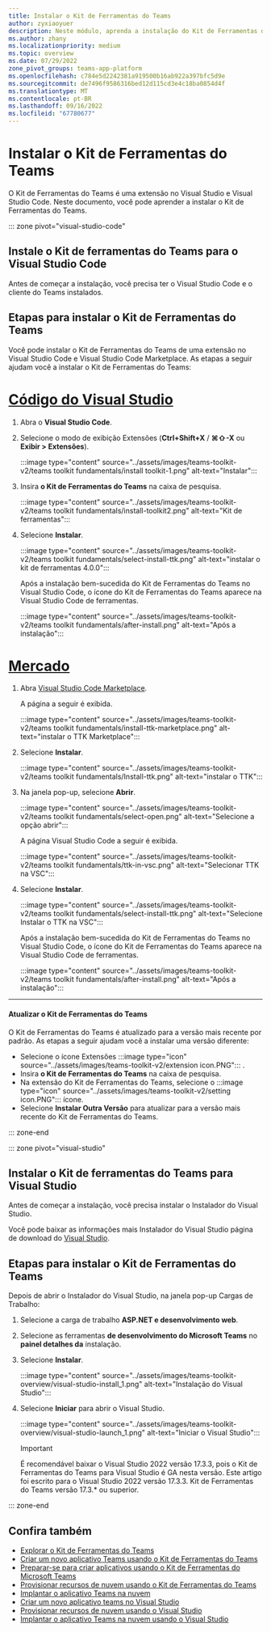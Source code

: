 ```yaml
---
title: Instalar o Kit de Ferramentas do Teams
author: zyxiaoyuer
description: Neste módulo, aprenda a instalação do Kit de Ferramentas do Teams
ms.author: zhany
ms.localizationpriority: medium
ms.topic: overview
ms.date: 07/29/2022
zone_pivot_groups: teams-app-platform
ms.openlocfilehash: c784e5d2242381a919500b16ab922a397bfc5d9e
ms.sourcegitcommit: de7496f9586316bed12d115cd3e4c18ba0854d4f
ms.translationtype: MT
ms.contentlocale: pt-BR
ms.lasthandoff: 09/16/2022
ms.locfileid: "67780677"
---
```

# <a name="install-teams-toolkit"></a>Instalar o Kit de Ferramentas do Teams

O Kit de Ferramentas do Teams é uma extensão no Visual Studio e Visual Studio Code. Neste documento, você pode aprender a instalar o Kit de Ferramentas do Teams.

::: zone pivot="visual-studio-code"

## <a name="install-teams-toolkit-for-visual-studio-code"></a>Instale o Kit de ferramentas do Teams para o Visual Studio Code

Antes de começar a instalação, você precisa ter o Visual Studio Code e o cliente do Teams instalados.

## <a name="steps-to-install-teams-toolkit"></a>Etapas para instalar o Kit de Ferramentas do Teams

Você pode instalar o Kit de Ferramentas do Teams de uma extensão no Visual Studio Code e Visual Studio Code Marketplace. As etapas a seguir ajudam você a instalar o Kit de Ferramentas do Teams:

# <a name="visual-studio-code"></a>[Código do Visual Studio](#tab/vscode)

1. Abra o **Visual Studio Code**.
1. Selecione o modo de exibição Extensões (**Ctrl+Shift+X** / **⌘⇧-X** ou **Exibir > Extensões**).

   :::image type="content" source="../assets/images/teams-toolkit-v2/teams toolkit fundamentals/install toolkit-1.png" alt-text="Instalar":::

1. Insira **o Kit de Ferramentas do Teams** na caixa de pesquisa.

   :::image type="content" source="../assets/images/teams-toolkit-v2/teams toolkit fundamentals/install-toolkit2.png" alt-text="Kit de ferramentas":::

1. Selecione **Instalar**.
  
   :::image type="content" source="../assets/images/teams-toolkit-v2/teams toolkit fundamentals/select-install-ttk.png" alt-text="instalar o kit de ferramentas 4.0.0":::

   Após a instalação bem-sucedida do Kit de Ferramentas do Teams no Visual Studio Code, o ícone do Kit de Ferramentas do Teams aparece na Visual Studio Code de ferramentas.

   :::image type="content" source="../assets/images/teams-toolkit-v2/teams toolkit fundamentals/after-install.png" alt-text="Após a instalação":::

# <a name="marketplace"></a>[Mercado](#tab/marketplace)

1. Abra [Visual Studio Code Marketplace](https://marketplace.visualstudio.com/items?itemName=TeamsDevApp.ms-teams-vscode-extension).

   A página a seguir é exibida.

   :::image type="content" source="../assets/images/teams-toolkit-v2/teams toolkit fundamentals/install-ttk-marketplace.png" alt-text="instalar o TTK Marketplace":::

1. Selecione **Instalar**.

   :::image type="content" source="../assets/images/teams-toolkit-v2/teams toolkit fundamentals/Install-ttk.png" alt-text="instalar o TTK":::

1. Na janela pop-up, selecione **Abrir**.

   :::image type="content" source="../assets/images/teams-toolkit-v2/teams toolkit fundamentals/select-open.png" alt-text="Selecione a opção abrir":::

   A página Visual Studio Code a seguir é exibida.

   :::image type="content" source="../assets/images/teams-toolkit-v2/teams toolkit fundamentals/ttk-in-vsc.png" alt-text="Selecionar TTK na VSC":::

1. Selecione **Instalar**.

   :::image type="content" source="../assets/images/teams-toolkit-v2/teams toolkit fundamentals/select-install-ttk.png" alt-text="Selecione Instalar o TTK na VSC":::

   Após a instalação bem-sucedida do Kit de Ferramentas do Teams no Visual Studio Code, o ícone do Kit de Ferramentas do Teams aparece na Visual Studio Code de ferramentas.

   :::image type="content" source="../assets/images/teams-toolkit-v2/teams toolkit fundamentals/after-install.png" alt-text="Após a instalação":::

---

#### <a name="upgrade-teams-toolkit"></a>Atualizar o Kit de Ferramentas do Teams

O Kit de Ferramentas do Teams é atualizado para a versão mais recente por padrão. As etapas a seguir ajudam você a instalar uma versão diferente:

* Selecione o ícone Extensões :::image type="icon" source="../assets/images/teams-toolkit-v2/extension icon.PNG"::: .
* Insira **o Kit de Ferramentas do Teams**  na caixa de pesquisa.
* Na extensão do Kit de Ferramentas do Teams, selecione o :::image type="icon" source="../assets/images/teams-toolkit-v2/setting icon.PNG"::: ícone.
* Selecione **Instalar Outra Versão** para atualizar para a versão mais recente do Kit de Ferramentas do Teams.

::: zone-end

::: zone pivot="visual-studio"

## <a name="install-teams-toolkit-for-visual-studio"></a>Instalar o Kit de ferramentas do Teams para Visual Studio

Antes de começar a instalação, você precisa instalar o Instalador do Visual Studio.

Você pode baixar as informações mais Instalador do Visual Studio página de download do [Visual Studio](https://visualstudio.microsoft.com/vs/preview/).

## <a name="steps-to-install-teams-toolkit"></a>Etapas para instalar o Kit de Ferramentas do Teams

Depois de abrir o Instalador do Visual Studio, na janela pop-up Cargas de Trabalho:

1. Selecione a carga de trabalho **ASP.NET e desenvolvimento web**.
1. Selecione as ferramentas **de desenvolvimento do Microsoft Teams** no **painel detalhes da** instalação.
1. Selecione **Instalar**.

   :::image type="content" source="../assets/images/teams-toolkit-overview/visual-studio-install_1.png" alt-text="Instalação do Visual Studio":::

1. Selecione **Iniciar** para abrir o Visual Studio.

    :::image type="content" source="../assets/images/teams-toolkit-overview/visual-studio-launch_1.png" alt-text="Iniciar o Visual Studio":::

   > [!IMPORTANT]
   > É recomendável baixar o Visual Studio 2022 versão 17.3.3, pois o Kit de Ferramentas do Teams para Visual Studio é GA nesta versão. Este artigo foi escrito para o Visual Studio 2022 versão 17.3.3. Kit de Ferramentas do Teams versão 17.3.* ou superior.

::: zone-end

## <a name="see-also"></a>Confira também

* [Explorar o Kit de Ferramentas do Teams](explore-Teams-Toolkit.md)
* [Criar um novo aplicativo Teams usando o Kit de Ferramentas do Teams](create-new-project.md)
* [Preparar-se para criar aplicativos usando o Kit de Ferramentas do Microsoft Teams](build-environments.md)
* [Provisionar recursos de nuvem usando o Kit de Ferramentas do Teams](provision.md)
* [Implantar o aplicativo Teams na nuvem](deploy.md)
* [Criar um novo aplicativo teams no Visual Studio](create-new-teams-app-for-Visual-Studio.md)
* [Provisionar recursos de nuvem usando o Visual Studio](provision-cloud-resources.md)
* [Implantar o aplicativo Teams na nuvem usando o Visual Studio](deploy-teams-app.md)
